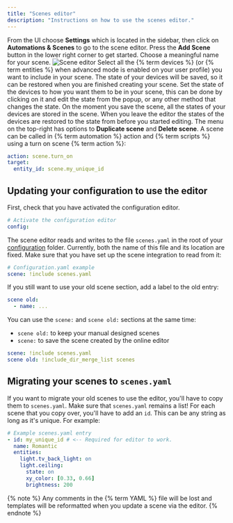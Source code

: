 ```yaml
---
title: "Scenes editor"
description: "Instructions on how to use the scenes editor."
---
```

From the UI choose **Settings** which is located in the sidebar, then click on **Automations & Scenes** to go to the scene editor. Press the **Add Scene** button in the lower right corner to get started.
Choose a meaningful name for your scene.
![Scene editor](/images/docs/scenes/editor.png)
Select all the {% term devices %} (or {% term entities %} when advanced mode is enabled on your user profile) you want to include in your scene.
The state of your devices will be saved, so it can be restored when you are finished creating your scene.
Set the state of the devices to how you want them to be in your scene, this can be done by clicking on it and edit the state from the popup, or any other method that changes the state.
On the moment you save the scene, all the states of your devices are stored in the scene.
When you leave the editor the states of the devices are restored to the state from before you started editing.
The menu on the top-right has options to **Duplicate scene** and **Delete scene**.
A scene can be called in {% term automation %} action and {% term scripts %} using a turn on scene {% term action %}:
```yaml
action: scene.turn_on
target:
  entity_id: scene.my_unique_id
```
## Updating your configuration to use the editor
First, check that you have activated the configuration editor.
```yaml
# Activate the configuration editor
config:
```
The scene editor reads and writes to the file `scenes.yaml` in the root of your [configuration](/docs/configuration/) folder.
Currently, both the name of this file and its location are fixed.
Make sure that you have set up the scene integration to read from it:
```yaml
# Configuration.yaml example
scene: !include scenes.yaml
```
If you still want to use your old scene section, add a label to the old entry:
```yaml
scene old:
  - name: ...
```
You can use the `scene:` and `scene old:` sections at the same time:
- `scene old:` to keep your manual designed scenes
- `scene:` to save the scene created by the online editor
```yaml
scene: !include scenes.yaml
scene old: !include_dir_merge_list scenes
```
## Migrating your scenes to `scenes.yaml`
If you want to migrate your old scenes to use the editor, you'll have to copy them to `scenes.yaml`. Make sure that `scenes.yaml` remains a list! For each scene that you copy over, you'll have to add an `id`. This can be any string as long as it's unique.
For example:
```yaml
# Example scenes.yaml entry
- id: my_unique_id # <-- Required for editor to work.
  name: Romantic
  entities:
    light.tv_back_light: on
    light.ceiling:
      state: on
      xy_color: [0.33, 0.66]
      brightness: 200
```
{% note %}
Any comments in the {% term YAML %} file will be lost and templates will be reformatted when you update a scene via the editor.
{% endnote %}